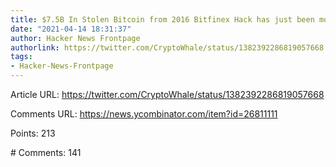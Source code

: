 ```yaml
---
title: $7.5B In Stolen Bitcoin from 2016 Bitfinex Hack has just been moved
date: "2021-04-14 18:31:37"
author: Hacker News Frontpage
authorlink: https://twitter.com/CryptoWhale/status/1382392286819057668
tags:
- Hacker-News-Frontpage
---
```


<p>Article URL: <a href="https://twitter.com/CryptoWhale/status/1382392286819057668">https://twitter.com/CryptoWhale/status/1382392286819057668</a></p>
<p>Comments URL: <a href="https://news.ycombinator.com/item?id=26811111">https://news.ycombinator.com/item?id=26811111</a></p>
<p>Points: 213</p>
<p># Comments: 141</p>
